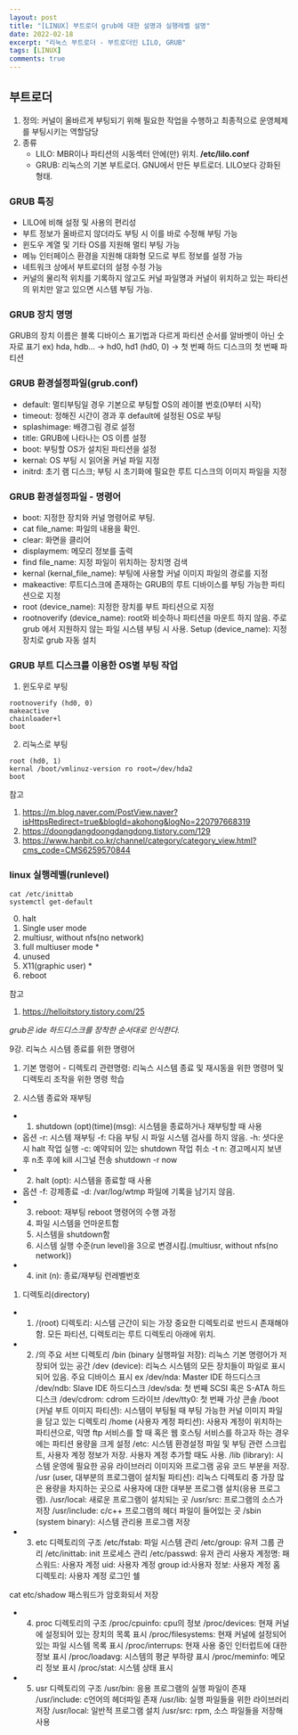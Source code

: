 ```yaml
---
layout: post
title: "[LINUX] 부트로더 grub에 대한 설명과 실행레벨 설명"
date: 2022-02-18
excerpt: "리눅스 부트로더 - 부트로더인 LILO, GRUB"
tags: [LINUX]
comments: true
---
```


## 부트로더
1. 정의: 커널이 올바르게 부팅되기 위해 필요한 작업을 수행하고 최종적으로 운영체제를 부팅시키는 역할담당
2. 종류
    * LILO: MBR이나 파티션의 시동섹터 안에(만) 위치. **/etc/lilo.conf**
    * GRUB: 리눅스의 기본 부트로더. GNU에서 만든 부트로더. LILO보다 강화된 형태. 

### GRUB 특징
* LILO에 비해 설정 및 사용의 편리성
* 부트 정보가 올바르지 않더라도 부팅 시 이를 바로 수정해 부팅 가능
* 윈도우 계열 및 기타 OS를 지원해 멀티 부팅 가능
* 메뉴 인터페이스 환경을 지원해 대화형 모드로 부트 정보를 설정 가능
* 네트워크 상에서 부트로더의 설정 수정 가능
* 커널의 물리적 위치를 기록하지 않고도 커널 파일명과 커널이 위치하고 있는 파티션의 위치만 알고 있으면 시스템 부팅 가능.

### GRUB 장치 명명
GRUB의 장치 이름은 블록 디바이스 표기법과 다르게 파티션 순서를 알바벳이 아닌 숫자로 표기
ex) hda, hdb... -> hd0, hd1
(hd0, 0) -> 첫 번째 하드 디스크의 첫 번째 파티션

### GRUB 환경설정파일(grub.conf)
* default: 멀티부팅일 경우 기본으로 부팅할 OS의 레이블 번호(0부터 시작)
* timeout: 정해진 시간이 경과 후 default에 설정된 OS로 부팅
* splashimage: 배경그림 경로 설정
* title: GRUB에 나타나는 OS 이름 설정
* boot: 부팅할 OS가 설치된 파티션을 설정
* kernal: OS 부팅 시 읽어올 커널 파일 지정
* initrd: 초기 램 디스크; 부팅 시 초기화에 필요한 루트 디스크의 이미지 파일을 지정

### GRUB 환경설정파일 - 명령어
* boot: 지정한 장치와 커널 명령어로 부팅.
* cat file_name: 파일의 내용을 확인.
* clear: 화면을 클리어
* displaymem: 메모리 정보를 출력
* find file_name: 지정 파일이 위치하는 장치명 검색
* kernal (kernal_file_name): 부팅에 사용할 커널 이미지 파일의 경로를 지정
* makeactive: 루트디스크에 존재하는 GRUB의 루트 디바이스를 부팅 가능한 파티션으로 지정
* root (device_name): 지정한 장치를 부트 파티션으로 지정
* rootnoverify (device_name): root와 비슷하나 파티션을 마운트 하지 않음. 주로 grub 에서 지원하지 않는 파일 시스템 부팅 시 사용.
Setup (device_name): 지정 장치로 grub 자동 설치

### GRUB 부트 디스크를 이용한 OS별 부팅 작업
1. 윈도우로 부팅
```
rootnoverify (hd0, 0)
makeactive
chainloader+l
boot
```
2. 리눅스로 부팅
```
root (hd0, 1)
kernal /boot/vmlinuz-version ro root=/dev/hda2
boot
```

참고
1. <https://m.blog.naver.com/PostView.naver?isHttpsRedirect=true&blogId=akohong&logNo=220797668319>
2. <https://doongdangdoongdangdong.tistory.com/129>
3. <https://www.hanbit.co.kr/channel/category/category_view.html?cms_code=CMS6259570844>

### linux 실행레벨(runlevel)
```
cat /etc/inittab
systemctl get-default
```
0. halt
1. Single user mode
2. multiusr, without nfs(no network)
3. full multiuser mode *
4. unused
5. X11(graphic user) *
6. reboot

참고
1. <https://helloitstory.tistory.com/25>

_grub은 ide 하드디스크를 장착한 순서대로 인식한다._


9강. 리눅스 시스템 종료를 위한 명령어

1. 기본 명령어 - 디렉토리 관련명령: 리눅스 시스템 종료 및 재시동을 위한 명령머 및 디렉토리 조작을 위한 명령 학습

1. 시스템 종료와 재부팅
- 1. shutdown (opt)(time)(msg): 시스템을 종료하거나 재부팅할 때 사용
- 옵션
-r: 시스템 재부팅
-f: 다음 부팅 시 파일 시스템 검사를 하지 않음.
-h: 셧다운 시 halt 작업 실행
-c: 예약되어 있는 shutdown 작업 취소
-t n: 경고메시지 보낸 후 n초 후에 kill 시그널 전송
shutdown -r now
- 2. halt (opt): 시스템을 종료할 때 사용
- 옵션
-f: 강제종료
-d: /var/log/wtmp 파일에 기록을 남기지 않음.
- 3. reboot: 재부팅
    reboot 명령어의 수행 과정
    1. 파일 시스템을 언마운트함
    2. 시스템을 shutdown함
    3. 시스템 실행 수준(run level)을 3으로 변경시킴.(multiusr, without nfs(no network))
- 4. init (n): 종료/재부팅 런레벨번호

1. 디렉토리(directory)
- 1. /(root) 디렉토리: 시스템 근간이 되는 가장 중요한 디렉토리로 반드시 존재해야 함. 모든 파티션, 디렉토리는 루트 디렉토리 아래에 위치.

- 2. /의 주요 서브 디렉토리
/bin (binary 실행파일 저장): 리눅스 기본 명령어가 저장되어 있는 공간
/dev (device): 리눅스 시스템의 모든 장치들이 파일로 표시되어 있음. 주요 디바이스 표시 ex /dev/nda: Master IDE 하드디스크 /dev/ndb: Slave IDE 하드디스크 /dev/sda: 첫 번째 SCSI 혹은 S-ATA 하드디스크 /dev/cdrom: cdrom 드라이브 /dev/tty0: 첫 번째 가상 콘솔
/boot (커널 부트 이미지 파티션): 시스템이 부팅될 때 부팅 가능한 커널 이미지 파일을 담고 있는 디렉토리
/home (사용자 계정 파티션): 사용자 계정이 위치하는 파티션으로, 익명 ftp 서비스를 할 때 혹은 웹 호스팅 서비스를 하고자 하는 경우에는 파티션 용량을 크게 설정
/etc: 시스템 환경설정 파일 및 부팅 관련 스크립트, 사용자 계정 정보가 저장. 사용자 계정 추가할 때도 사용.
/lib (library): 시스템 운영에 필요한 공유 라이브러리 이미지와 프로그램 공유 코드 부분을 저장.
/usr (user, 대부분의 프로그램이 설치될 파티션): 리눅스 디렉토리 중 가장 많은 용량을 차지하는 곳으로 사용자에 대한 대부분 프로그램 설치(응용 프로그램). /usr/local: 새로운 프로그램이 설치되는 곳 /usr/src: 프로그램의 소스가 저장 /usr/include: c/c++ 프로그램의 헤더 파일이 들어있는 곳
/sbin (system binary): 시스템 관리용 프로그램 저장

- 3. etc 디렉토리의 구조
/etc/fstab: 파일 시스템 관리
/etc/group: 유저 그룹 관리
/etc/inittab: init 프로세스 관리
/etc/passwd: 유저 관리
사용자 계정명: 패스워드: 사용자 계정 uid: 사용자 계정 group id:사용자 정보: 사용자 계정 홈 디렉토리: 사용자 계정 로그인 쉘

cat etc/shadow 패스워드가 암호화되서 저장

- 4. proc 디렉토리의 구조
/proc/cpuinfo: cpu의 정보
/proc/devices: 현재 커널에 설정되어 있는 장치의 목록 표시
/proc/filesystems: 현재 커널에 설정되어 있는 파일 시스템 목록 표시
/proc/interrups: 현재 사용 중인 인터럽트에 대한 정보 표시
/proc/loadavg: 시스템의 평균 부하량 표시
/proc/meminfo: 메모리 정보 표시
/proc/stat: 시스템 상태 표시

- 5. usr 디렉토리의 구조
/usr/bin: 응용 프로그램의 실행 파일이 존재
/usr/include: c언어의 헤더파일 존재
/usr/lib: 실행 파일들을 위한 라이브러리 저장
/usr/local: 일반적 프로그램 설치
/usr/src: rpm, 소스 파일들을 저장해 사용